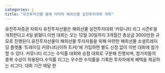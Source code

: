 ```yaml
---
categories: j
title: "유진투자선물 올해 마지막 해외선물 실전투자대회 개최"
---
```

유진투자증권 자회사 유진투자선물은 해외선물 실전투자대회 ‘커뮤니티 리그 시즌6’을 개최한다고 4일 밝혔다.이번 대회는 오는 12월 30일까지 3개월간 총상금 3000만원 규모로 진행된다.유진투자선물이 해외선물 투자자들을 위해 마련한 해외선물 소셜트레이딩 플랫폼 ‘트레이딩 커뮤니티(이하 트커)’에 가입하면 별도 신청 없이 이번 대회에 참가할 수 있다. 커뮤니티 리그는 수익률 대회와 승점 대회로 구분해 진행되며, 참가자들의 중복 수상이 허용된다.수익률 리그는 우수한 수익률을 기록한 투자자에게 혜택을 제공하는 리그다. 대회 기간 매달 한